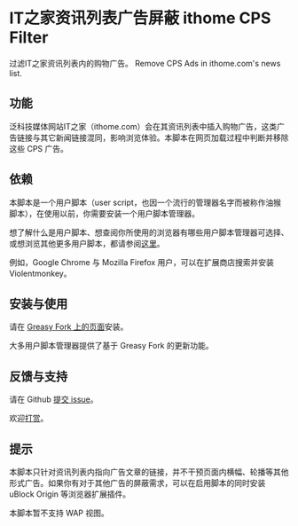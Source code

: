 # IT之家资讯列表广告屏蔽 ithome CPS Filter

过滤IT之家资讯列表内的购物广告。 Remove CPS Ads in ithome.com's news list.

## 功能

泛科技媒体网站IT之家（ithome.com）会在其资讯列表中插入购物广告，这类广告链接与其它新闻链接混同，影响浏览体验。本脚本在网页加载过程中判断并移除这些 CPS 广告。

## 依赖

本脚本是一个用户脚本（user script，也因一个流行的管理器名字而被称作油猴脚本），在使用以前，你需要安装一个用户脚本管理器。

想了解什么是用户脚本、想查阅你所使用的浏览器有哪些用户脚本管理器可选择、或想浏览其他更多用户脚本，都请参阅[这里](https://greasyfork.org)。

例如，Google Chrome 与 Mozilla Firefox 用户，可以在扩展商店搜索并安装 Violentmonkey。

## 安装与使用

请在 [Greasy Fork 上的页面](https://greasyfork.org/zh-CN/scripts/39999-it%E4%B9%8B%E5%AE%B6%E8%B5%84%E8%AE%AF%E5%88%97%E8%A1%A8%E5%B9%BF%E5%91%8A%E5%B1%8F%E8%94%BD-ithome-cps-filter)安装。

大多用户脚本管理器提供了基于 Greasy Fork 的更新功能。

## 反馈与支持

请在 Github [提交 issue](https://github.com/Yves-X/ithome-CPS-Filter/issues)。

欢迎[打赏](https://www.yvesx.com/go/donate/)。

## 提示

本脚本只针对资讯列表内指向广告文章的链接，并不干预页面内横幅、轮播等其他形式广告。如果你有对于其他广告的屏蔽需求，可以在启用脚本的同时安装 uBlock Origin 等浏览器扩展插件。

本脚本暂不支持 WAP 视图。